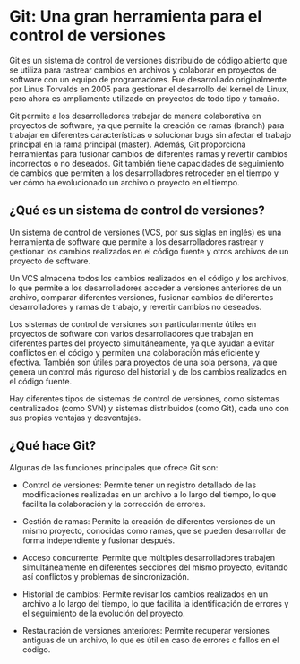 # Git: Una gran herramienta para el control de versiones

Git es un sistema de control de versiones distribuido de código abierto que se utiliza para rastrear cambios en archivos y colaborar en proyectos de software con un equipo de programadores. Fue desarrollado originalmente por Linus Torvalds en 2005 para gestionar el desarrollo del kernel de Linux, pero ahora es ampliamente utilizado en proyectos de todo tipo y tamaño.

Git permite a los desarrolladores trabajar de manera colaborativa en proyectos de software, ya que permite la creación de ramas (branch) para trabajar en diferentes características o solucionar bugs sin afectar el trabajo principal en la rama principal (master). Además, Git proporciona herramientas para fusionar cambios de diferentes ramas y revertir cambios incorrectos o no deseados. Git también tiene capacidades de seguimiento de cambios que permiten a los desarrolladores retroceder en el tiempo y ver cómo ha evolucionado un archivo o proyecto en el tiempo.

## ¿Qué es un sistema de control de versiones?

Un sistema de control de versiones (VCS, por sus siglas en inglés) es una herramienta de software que permite a los desarrolladores rastrear y gestionar los cambios realizados en el código fuente y otros archivos de un proyecto de software.

Un VCS almacena todos los cambios realizados en el código y los archivos, lo que permite a los desarrolladores acceder a versiones anteriores de un archivo, comparar diferentes versiones, fusionar cambios de diferentes desarrolladores y ramas de trabajo, y revertir cambios no deseados.

Los sistemas de control de versiones son particularmente útiles en proyectos de software con varios desarrolladores que trabajan en diferentes partes del proyecto simultáneamente, ya que ayudan a evitar conflictos en el código y permiten una colaboración más eficiente y efectiva. También son útiles para proyectos de una sola persona, ya que genera un control más riguroso del historial y de los cambios realizados en el código fuente.

Hay diferentes tipos de sistemas de control de versiones, como sistemas centralizados (como SVN) y sistemas distribuidos (como Git), cada uno con sus propias ventajas y desventajas.

## ¿Qué hace Git?

Algunas de las funciones principales que ofrece Git son:

- Control de versiones: Permite tener un registro detallado de las modificaciones realizadas en un archivo a lo largo del tiempo, lo que facilita la colaboración y la corrección de errores.

- Gestión de ramas: Permite la creación de diferentes versiones de un mismo proyecto, conocidas como ramas, que se pueden desarrollar de forma independiente y fusionar después.

- Acceso concurrente: Permite que múltiples desarrolladores trabajen simultáneamente en diferentes secciones del mismo proyecto, evitando así conflictos y problemas de sincronización.

- Historial de cambios: Permite revisar los cambios realizados en un archivo a lo largo del tiempo, lo que facilita la identificación de errores y el seguimiento de la evolución del proyecto.

- Restauración de versiones anteriores: Permite recuperar versiones antiguas de un archivo, lo que es útil en caso de errores o fallos en el código.